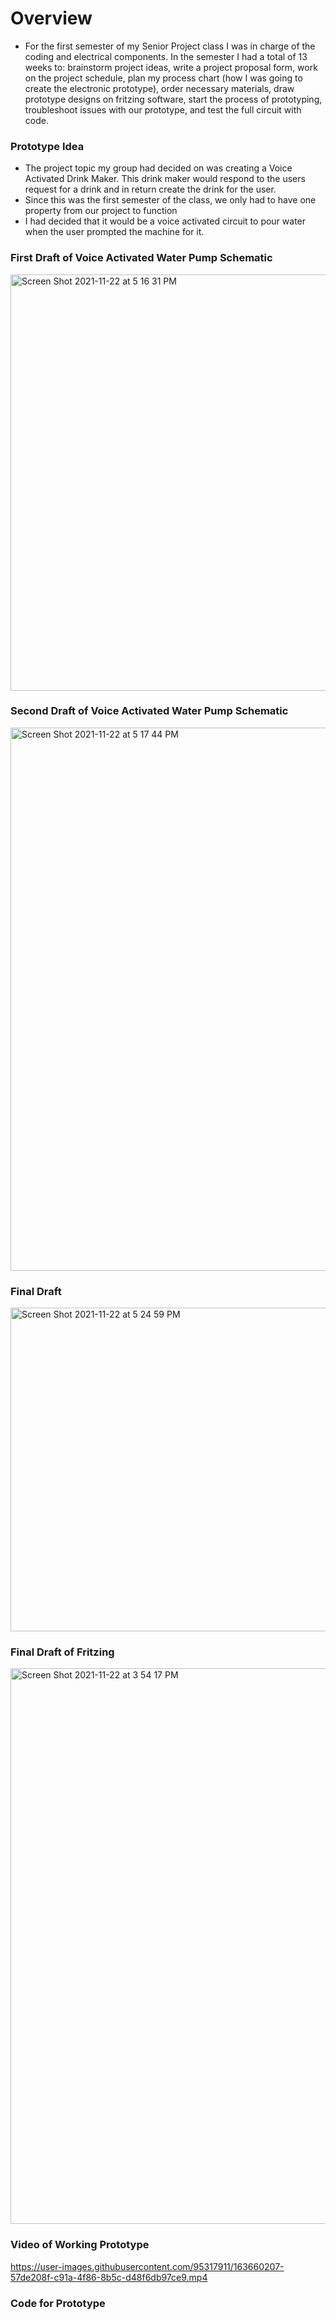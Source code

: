 # Overview 
- For the first semester of my Senior Project class I was in charge of the coding and electrical components. In the semester I had a total of 13 weeks to: brainstorm project ideas, write a project proposal form, work on the project schedule, plan my process chart (how I was going to create the electronic prototype), order necessary materials, draw prototype designs on fritzing software, start the process of prototyping, troubleshoot issues with our prototype, and test the full circuit with code. 

### Prototype Idea 
- The project topic my group had decided on was creating a Voice Activated Drink Maker. This drink maker would respond to the users request for a drink and in return create the drink for the user. 
- Since this was the first semester of the class, we only had to have one property from our project to function 
- I had decided that it would be a voice activated circuit to pour water when the user prompted the machine for it. 


### First Draft of Voice Activated Water Pump Schematic 
<img width="666" alt="Screen Shot 2021-11-22 at 5 16 31 PM" src="https://user-images.githubusercontent.com/95317911/163660059-28c0beab-9579-43f8-9c9d-7a2390f5f6fc.png">


### Second Draft of Voice Activated Water Pump Schematic 
<img width="869" alt="Screen Shot 2021-11-22 at 5 17 44 PM" src="https://user-images.githubusercontent.com/95317911/163660067-d087db89-d131-4856-89d1-1539f0c8312d.png">

### Final Draft 
<img width="518" alt="Screen Shot 2021-11-22 at 5 24 59 PM" src="https://user-images.githubusercontent.com/95317911/163660091-b69e4e69-aa34-4211-ae7f-1efcca5dd12f.png">


### Final Draft of Fritzing 
<img width="889" alt="Screen Shot 2021-11-22 at 3 54 17 PM" src="https://user-images.githubusercontent.com/95317911/163660103-fb23ddd2-4c15-4bcb-94c8-875a377a80cc.png">

### Video of Working Prototype 
https://user-images.githubusercontent.com/95317911/163660207-57de208f-c91a-4f86-8b5c-d48f6db97ce9.mp4

### Code for Prototype 


